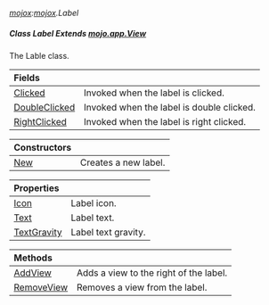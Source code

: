 _[mojox](../../modules/mojox/mojox-module.md):[mojox](../../modules/mojox/mojox-module.md).Label_
##### Class Label Extends [mojo.app.View](../../modules/mojo/mojo-app-view.md)
The Lable class.

| Fields | |
|:---|:---|
| [Clicked](mojox-label-clicked.md) | Invoked when the label is clicked. |
| [DoubleClicked](mojox-label-doubleclicked.md) | Invoked when the label is double clicked. |
| [RightClicked](mojox-label-rightclicked.md) | Invoked when the label is right clicked. |

| Constructors | |
|:---|:---|
| [New](mojox-label-new.md) | Creates a new label. |

| Properties | |
|:---|:---|
| [Icon](mojox-label-icon.md) | Label icon. |
| [Text](mojox-label-text.md) | Label text. |
| [TextGravity](mojox-label-textgravity.md) | Label text gravity. |

| Methods | |
|:---|:---|
| [AddView](mojox-label-addview.md) | Adds a view to the right of the label. |
| [RemoveView](mojox-label-removeview.md) | Removes a view from the label. |
